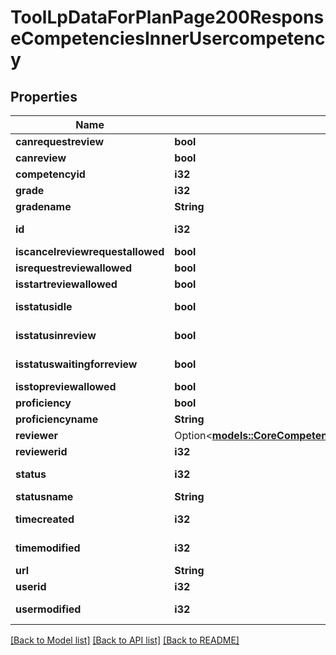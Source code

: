 # ToolLpDataForPlanPage200ResponseCompetenciesInnerUsercompetency

## Properties

Name | Type | Description | Notes
------------ | ------------- | ------------- | -------------
**canrequestreview** | **bool** | canrequestreview | 
**canreview** | **bool** | canreview | 
**competencyid** | **i32** | competencyid | 
**grade** | **i32** | grade | 
**gradename** | **String** | gradename | 
**id** | **i32** | id | [default to 0]
**iscancelreviewrequestallowed** | **bool** | iscancelreviewrequestallowed | 
**isrequestreviewallowed** | **bool** | isrequestreviewallowed | 
**isstartreviewallowed** | **bool** | isstartreviewallowed | 
**isstatusidle** | **bool** | isstatusidle | [default to null]
**isstatusinreview** | **bool** | isstatusinreview | [default to null]
**isstatuswaitingforreview** | **bool** | isstatuswaitingforreview | [default to null]
**isstopreviewallowed** | **bool** | isstopreviewallowed | 
**proficiency** | **bool** | proficiency | 
**proficiencyname** | **String** | proficiencyname | 
**reviewer** | Option<[**models::CoreCompetencyGradeCompetency200ResponseActionuser**](core_competency_grade_competency_200_response_actionuser.md)> |  | [optional]
**reviewerid** | **i32** | reviewerid | 
**status** | **i32** | status | [default to 0]
**statusname** | **String** | statusname | 
**timecreated** | **i32** | timecreated | [default to 0]
**timemodified** | **i32** | timemodified | [default to 0]
**url** | **String** | url | 
**userid** | **i32** | userid | 
**usermodified** | **i32** | usermodified | [default to 0]

[[Back to Model list]](../README.md#documentation-for-models) [[Back to API list]](../README.md#documentation-for-api-endpoints) [[Back to README]](../README.md)


